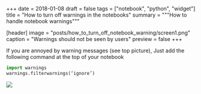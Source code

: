 +++
date = 2018-01-08
draft = false
tags = ["notebook", "python", "widget"]
title = "How to turn off warnings in the notebooks"
summary = """How to handle notebook warnings"""

[header]
image = "posts/how_to_turn_off_notebook_warning/screen1.png"
caption = "Warnings should not be seen by users"
preview = false
+++

If you are annoyed by warning messages (see top picture), Just add the following command at the top of your notebook

```python
import warnings
warnings.filterwarnings(‘ignore’)
```

<img src='/img/posts/how_to_turn_off_notebook_warning/screen2.png' />